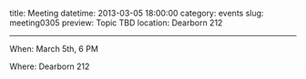 title: Meeting 
datetime: 2013-03-05 18:00:00
category: events
slug: meeting0305
preview: Topic TBD
location: Dearborn 212

---
When: March 5th, 6 PM

Where: Dearborn 212

